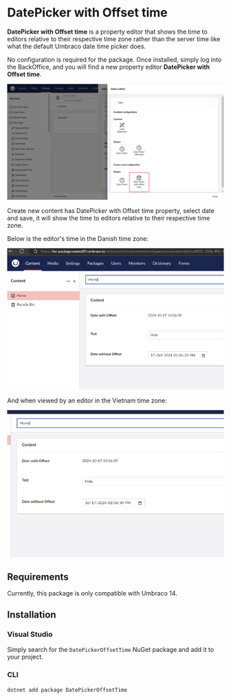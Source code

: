 # DatePicker with Offset time

**DatePicker with Offset time** is a property editor that shows the time to editors relative to their respective time zone rather than the server time like what the default Umbraco date time picker does.

No configuration is required for the package. Once installed, simply log into the BackOffice, and you will find a new property editor **DatePicker with Offset time**.

[![Screenshot 1](https://raw.githubusercontent.com/NguyenThuyLan/DatePickerOffsetTime/refs/heads/main/images/DatepickerOffsetTime.png)](https://raw.githubusercontent.com/NguyenThuyLan/DatePickerOffsetTime/refs/heads/main/images/DatepickerOffsetTime.png)

Create new content has DatePicker with Offset time property, select date and save, it will show the time to editors relative to their respective time zone.

Below is the editor's time in the Danish time zone:

[![Screenshot 2](https://raw.githubusercontent.com/NguyenThuyLan/DatePickerOffsetTime/refs/heads/main/images/denmarkzone.png)](https://raw.githubusercontent.com/NguyenThuyLan/DatePickerOffsetTime/refs/heads/main/images/denmarkzone.png)

And when viewed by an editor in the Vietnam time zone:

[![Screenshot 3](https://raw.githubusercontent.com/NguyenThuyLan/DatePickerOffsetTime/refs/heads/main/images/vietnamzone.png)](https://raw.githubusercontent.com/NguyenThuyLan/DatePickerOffsetTime/refs/heads/main/images/vietnamzone.png)

## Requirements

Currently, this package is only compatible with Umbraco 14. 

## Installation

### Visual Studio

Simply search for the `DatePickerOffsetTime` NuGet package and add it to your project.

### CLI

`dotnet add package DatePickerOffsetTime`